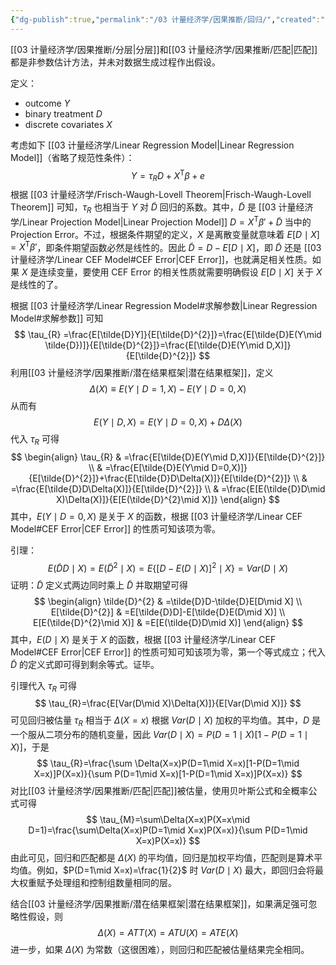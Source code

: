 ```yaml
---
{"dg-publish":true,"permalink":"/03 计量经济学/因果推断/回归/","created":"2024-09-13T15:20:30.293+08:00","updated":"2024-09-13T22:31:46.151+08:00"}
---
```


[[03 计量经济学/因果推断/分层\|分层]]和[[03 计量经济学/因果推断/匹配\|匹配]]都是非参数估计方法，并未对数据生成过程作出假设。

定义：
- outcome $Y$
- binary treatment $D$
- discrete covariates $X$

考虑如下 [[03 计量经济学/Linear Regression Model\|Linear Regression Model]]（省略了规范性条件）：
$$
Y=\tau_{R}D+X^{\mathsf{T}}\beta+e
$$
根据 [[03 计量经济学/Frisch-Waugh-Lovell Theorem\|Frisch-Waugh-Lovell Theorem]] 可知，$\tau_{R}$ 也相当于 $Y$ 对 $\tilde{D}$ 回归的系数。其中，$\tilde{D}$ 是 [[03 计量经济学/Linear Projection Model\|Linear Projection Model]] $D=X^{\mathsf{T}}\beta'+\tilde{D}$ 当中的 Projection Error。不过，根据条件期望的定义，$X$ 是离散变量就意味着 $E[D\mid X]=X^{\mathsf{T}}\beta'$，即条件期望函数必然是线性的。因此 $\tilde{D}=D-E[D\mid X]$，即 $\tilde{D}$ 还是 [[03 计量经济学/Linear CEF Model#CEF Error\|CEF Error]]，也就满足相关性质。如果 $X$ 是连续变量，要使用 CEF Error 的相关性质就需要明确假设 $E[D\mid X]$ 关于 $X$ 是线性的了。

根据 [[03 计量经济学/Linear Regression Model#求解参数\|Linear Regression Model#求解参数]] 可知
$$
\tau_{R} =\frac{E[\tilde{D}Y]}{E[\tilde{D}^{2}]}=\frac{E[\tilde{D}E(Y\mid \tilde{D})]}{E[\tilde{D}^{2}]}=\frac{E[\tilde{D}E(Y\mid D,X)]}{E[\tilde{D}^{2}]}
$$
利用[[03 计量经济学/因果推断/潜在结果框架\|潜在结果框架]]，定义
$$
\Delta(X)\equiv E(Y\mid D=1,X)-E(Y\mid D=0,X)
$$
从而有
$$
E(Y\mid D,X)=E(Y\mid D=0,X)+D\Delta(X)
$$
代入 $\tau_{R}$ 可得
$$
\begin{align}
\tau_{R} & =\frac{E[\tilde{D}E(Y\mid D,X)]}{E[\tilde{D}^{2}]} \\
 & =\frac{E[\tilde{D}E(Y\mid D=0,X)]}{E[\tilde{D}^{2}]}+\frac{E[\tilde{D}D\Delta(X)]}{E[\tilde{D}^{2}]} \\
 & =\frac{E[\tilde{D}D\Delta(X)]}{E[\tilde{D}^{2}]} \\
 & =\frac{E[E(\tilde{D}D\mid X)\Delta(X)]}{E[E(\tilde{D}^{2}\mid X)]}
\end{align}
$$
其中，$E(Y\mid D=0,X)$ 是关于 $X$ 的函数，根据 [[03 计量经济学/Linear CEF Model#CEF Error\|CEF Error]] 的性质可知该项为零。

引理：
$$
E(\tilde{D}D\mid X)=E(\tilde{D}^{2}\mid X)=E\{ [D-E(D\mid X)]^{2}\mid X \}=Var(D\mid X)
$$
证明：$\tilde{D}$ 定义式两边同时乘上 $\tilde{D}$ 并取期望可得
$$
\begin{align}
\tilde{D}^{2} & =\tilde{D}D-\tilde{D}E[D\mid X] \\
E[\tilde{D}^{2}] & =E[\tilde{D}D]-E[\tilde{D}E(D\mid X)] \\
E[E(\tilde{D}^{2}\mid X)] & =E[E(\tilde{D}D\mid X)]
\end{align}
$$
其中，$E(D\mid X)$ 是关于 $X$ 的函数，根据 [[03 计量经济学/Linear CEF Model#CEF Error\|CEF Error]] 的性质可知可知该项为零，第一个等式成立；代入 $\tilde{D}$ 的定义式即可得到剩余等式。证毕。

引理代入 $\tau_{R}$ 可得
$$
\tau_{R}=\frac{E[Var(D\mid X)\Delta(X)]}{E[Var(D\mid X)]}
$$
可见回归被估量 $\tau_{R}$ 相当于 $\Delta(X=x)$ 根据 $Var(D\mid X)$ 加权的平均值。其中，$D$ 是一个服从二项分布的随机变量，因此 $Var(D\mid X)=P(D=1\mid X)[1-P(D=1\mid X)]$，于是
$$
\tau_{R}=\frac{\sum \Delta(X=x)P(D=1\mid X=x)[1-P(D=1\mid X=x)]P(X=x)}{\sum P(D=1\mid X=x)[1-P(D=1\mid X=x)]P(X=x)}
$$
对比[[03 计量经济学/因果推断/匹配\|匹配]]被估量，使用贝叶斯公式和全概率公式可得
$$
\tau_{M}=\sum\Delta(X=x)P(X=x\mid D=1)=\frac{\sum\Delta(X=x)P(D=1\mid X=x)P(X=x)}{\sum P(D=1\mid X=x)P(X=x)}
$$
由此可见，回归和匹配都是 $\Delta(X)$ 的平均值，回归是加权平均值，匹配则是算术平均值。例如，$P(D=1\mid X=x)=\frac{1}{2}$ 时 $Var(D\mid X)$ 最大，即回归会将最大权重赋予处理组和控制组数量相同的层。

结合[[03 计量经济学/因果推断/潜在结果框架\|潜在结果框架]]，如果满足强可忽略性假设，则
$$
\Delta(X)=ATT(X)=ATU(X)=ATE(X)
$$
进一步，如果 $\Delta(X)$ 为常数（这很困难），则回归和匹配被估量结果完全相同。